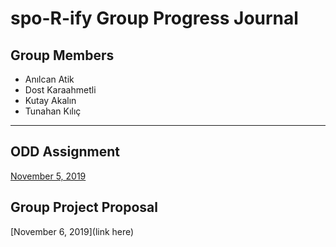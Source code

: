 # spo-R-ify Group Progress Journal


## Group Members
  - Anılcan Atik
  - Dost Karaahmetli
  - Kutay Akalın
  - Tunahan Kılıç
---------


## ODD Assignment
  [November 5, 2019](https://github.com/pjournal/mef03g-spo-R-ify/blob/master/ODDProject/ODD_CarSales_Assignment.html)
  
## Group Project Proposal
  [November 6, 2019](link here)
